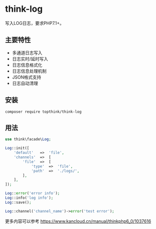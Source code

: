 # think-log

写入LOG日志，要求PHP7.1+。

## 主要特性

* 多通道日志写入
* 日志实时/延时写入
* 日志信息格式化
* 日志信息处理机制
* JSON格式支持
* 日志自动清理

## 安装

~~~
composer require topthink/think-log
~~~

## 用法

~~~php
use think\facade\Log;

Log::init([
	'default'	=>	'file',
	'channels'	=>	[
		'file'	=>	[
			'type'	=>	'file',
			'path'	=>	'./logs/',
		],
	],
]);

Log::error('error info');
Log::info('log info');
Log::save();

Log::channel('channel_name')->error('test error');
~~~

更多内容可以参考 https://www.kancloud.cn/manual/thinkphp6_0/1037616
